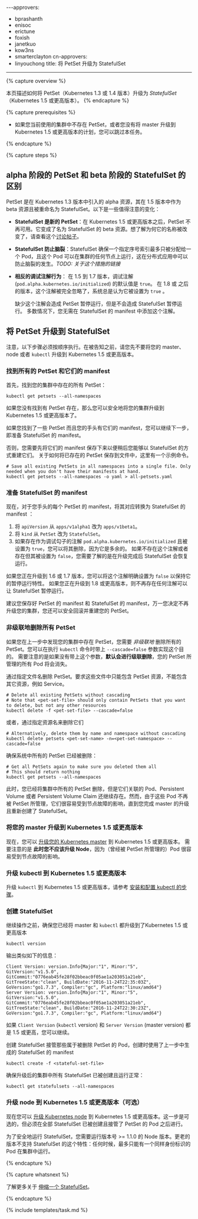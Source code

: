 ﻿---approvers:
- bprashanth
- enisoc
- erictune
- foxish
- janetkuo
- kow3ns
- smarterclayton
cn-approvers:
- linyouchong
title: 将 PetSet 升级为 StatefulSet
---


{% capture overview %}

本页描述如何将 PetSet（Kubernetes 1.3 或 1.4 版本）升级为 *StatefulSet* （Kubernetes 1.5 或更高版本）。
{% endcapture %}

{% capture prerequisites %}


* 如果您当前使用的集群中不存在 PetSet，或者您没有将 master 升级到 Kubernetes 1.5 或更高版本的计划，您可以跳过本任务。

{% endcapture %}

{% capture steps %}


## alpha 阶段的 PetSet 和 beta 阶段的 StatefulSet 的区别

PetSet 是在 Kubernetes 1.3 版本中引入的 alpha 资源，其在 1.5 版本中作为 beta 资源且被重命名为 StatefulSet。以下是一些值得注意的变化：


* **StatefulSet 是新的 PetSet**：在 Kubernetes 1.5 或更高版本之后，PetSet 不再可用。它变成了名为 StatefulSet 的 beta 资源。想了解为何它的名称被改变了，请查看这个[讨论帖子](https://github.com/kubernetes/kubernetes/issues/27430)。

* **StatefulSet 防止脑裂**：StatefulSet 确保一个指定序号索引最多只被分配给一个 Pod，且这个 Pod 可以在集群的任何节点上运行，这在分布式应用中可以防止脑裂的发生。*TODO: 关于这个措施的链接*

* **相反的调试注解行为**：
  在 1.5 到 1.7 版本，调试注解 (`pod.alpha.kubernetes.io/initialized`) 的默认值是 `true`。
  在 1.8 或 之后的版本，这个注解被完全忽略了，系统总是认为它被设置为 `true` 。


  缺少这个注解会造成 PetSet 暂停运行，但是不会造成 StatefulSet 暂停运行。
  多数情况下，您无需在 StatefulSet 的 manifest 中添加这个注解。


## 将 PetSet 升级到 StatefulSet


注意，以下步骤必须按顺序执行。在被告知之前，请您先不要将您的 master、node 或者 `kubectl` 升级到 Kubernetes 1.5 或更高版本。


### 找到所有的 PetSet 和它们的 manifest

首先，找到您的集群中存在的所有 PetSet：

```shell
kubectl get petsets --all-namespaces
```


如果您没有找到有 PetSet 存在，那么您可以安全地将您的集群升级到 Kubernetes 1.5 或更高版本了。


如果您找到了一些 PetSet 而且您的手头有它们的 manifest，您可以继续下一步，即准备 StatefulSet 的 manifest。


否则，您需要先将它们的 manifest 保存下来以便稍后您能够以 StatefulSet 的方式重建它们。
关于如何将已存在的 PetSet 保存到文件中，这里有一个示例命令。

```shell
# Save all existing PetSets in all namespaces into a single file. Only needed when you don't have their manifests at hand.
kubectl get petsets --all-namespaces -o yaml > all-petsets.yaml
```

### 准备 StatefulSet 的 manifest

现在，对于您手头的每个 PetSet 的 manifest，将其对应转换为 StatefulSet 的 manifest ：


1. 将 `apiVersion` 从 `apps/v1alpha1` 改为 `apps/v1beta1`。
2. 将 `kind` 从 `PetSet` 改为 `StatefulSet`。
3. 如果存在作为调试勾子的注解 `pod.alpha.kubernetes.io/initialized` 且被设置为 `true`，您可以将其删除，因为它是多余的。
   如果不存在这个注解或者存在但其被设置为 `false`，您需要了解的是在升级完成后 StatefulSet 会恢复运行。


  如果您正在升级到 1.6 或 1.7 版本，您可以将这个注解明确设置为 `false` 以保持它的暂停运行特性。
  如果您正在升级到 1.8 或更高版本，则不再存在任何注解可以让 StatefulSet 暂停运行。


建议您保存好 PetSet 的 manifest 和 StatefulSet 的 manifest，万一您决定不再升级您的集群，您还可以安全回滚并重建您的 PetSet。


### 非级联地删除所有 PetSet


如果您在上一步中发现您的集群中存在 PetSet，您需要 *非级联地* 删除所有的 PetSet。您可以在执行 `kubectl` 命令时带上 `--cascade=false` 参数实现这个目的。
需要注意的是如果没有带上这个参数，**默认会进行级联删除**，您的 PetSet 所管理的所有 Pod 将会消失。


通过指定文件名删除 PetSet。要求这些文件中只能包含 PetSet 资源，不能包含其它资源，例如 Service。

```shell
# Delete all existing PetSets without cascading
# Note that <pet-set-file> should only contain PetSets that you want to delete, but not any other resources
kubectl delete -f <pet-set-file> --cascade=false
```


或者，通过指定资源名来删除它们

```shell
# Alternatively, delete them by name and namespace without cascading
kubectl delete petsets <pet-set-name> -n=<pet-set-namespace> --cascade=false
```


确保系统中所有的 PetSet 已经被删除：

```shell
# Get all PetSets again to make sure you deleted them all
# This should return nothing
kubectl get petsets --all-namespaces
```


此时，您已经将集群中所有的 PetSet 删除，但是它们关联的 Pod、Persistent Volume 或者 Persistent Volume Claim 还继续存在。然而，由于这些 Pod 不再被 PetSet 所管理，它们很容易受到节点故障的影响，直到您完成 master 的升级且重新创建了 StatefulSet。


### 将您的 master 升级到 Kubernetes 1.5 或更高版本

现在，您可以 [升级您的 Kubernetes master](/docs/admin/cluster-management/#upgrading-a-cluster) 到 Kubernetes 1.5 或更高版本。
需要注意的是 **此时您不应该升级 Node**，因为（曾经被 PetSet 所管理的）Pod 很容易受到节点故障的影响。


### 升级 kubectl 到 Kubernetes 1.5 或更高版本
升级 `kubectl` 到 Kubernetes 1.5 或更高版本，请参考 [安装和配置 kubectl 的步骤](/docs/tasks/kubectl/install/)。


### 创建 StatefulSet

继续操作之前，确保您已经将 master 和 `kubectl` 都升级到了Kubernetes 1.5 或更高版本

```shell
kubectl version
```


输出类似如下的信息：

```shell
Client Version: version.Info{Major:"1", Minor:"5", GitVersion:"v1.5.0", GitCommit:"0776eab45fe28f02bbeac0f05ae1a203051a21eb", GitTreeState:"clean", BuildDate:"2016-11-24T22:35:03Z", GoVersion:"go1.7.3", Compiler:"gc", Platform:"linux/amd64"}
Server Version: version.Info{Major:"1", Minor:"5", GitVersion:"v1.5.0", GitCommit:"0776eab45fe28f02bbeac0f05ae1a203051a21eb", GitTreeState:"clean", BuildDate:"2016-11-24T22:30:23Z", GoVersion:"go1.7.3", Compiler:"gc", Platform:"linux/amd64"}
```


如果 `Client Version` (`kubectl` version) 和 `Server Version` (master version) 都是 1.5 或更高，您可以继续。


创建 StatefulSet 接管那些属于被删除 PetSet 的 Pod，创建时使用了上一步中生成的 StatefulSet 的 manifest 

```shell
kubectl create -f <stateful-set-file>
```


确保升级后的集群中所有 StatefulSet 已被创建且运行正常：

```shell
kubectl get statefulsets --all-namespaces
```


### 升级 node 到 Kubernetes 1.5 或更高版本（可选）


现在您可以 [升级 Kubernetes node](/docs/admin/cluster-management/#upgrading-a-cluster) 到 Kubernetes 1.5 或更高版本。这一步是可选的，但必须在全部 StatefulSet 已被创建且接管了 PetSet 的 Pod 之后进行。


为了安全地运行 StatefulSet，您需要运行版本号 >= 1.1.0 的 Node 版本。更老的版本不支持 StatefulSet 的这个特性：任何时候，最多只能有一个同样身份标识的 Pod 在集群中运行。

{% endcapture %}

{% capture whatsnext %}


了解更多关于 [伸缩一个 StatefulSet](/docs/tasks/manage-stateful-set/scale-stateful-set/)。

{% endcapture %}

{% include templates/task.md %}
